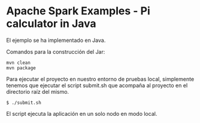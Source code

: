 Apache Spark Examples - Pi calculator in Java
=============================================

El ejemplo se ha implementado en Java.

Comandos para la construcción del Jar:

    mvn clean
    mvn package

Para ejecutar el proyecto en nuestro entorno de pruebas local, simplemente tenemos
que ejecutar el script submit.sh que acompaña al proyecto en el directorio raíz del
mismo.

    $ ./submit.sh

El script ejecuta la aplicación en un solo nodo en modo local.